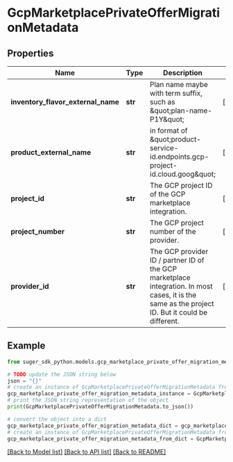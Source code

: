 # GcpMarketplacePrivateOfferMigrationMetadata


## Properties

Name | Type | Description | Notes
------------ | ------------- | ------------- | -------------
**inventory_flavor_external_name** | **str** | Plan name maybe with term suffix, such as \&quot;plan-name-P1Y\&quot; | [optional] 
**product_external_name** | **str** | in format of \&quot;product-service-id.endpoints.gcp-project-id.cloud.goog\&quot; | [optional] 
**project_id** | **str** | The GCP project ID of the GCP marketplace integration. | [optional] 
**project_number** | **str** | The GCP project number of the provider. | [optional] 
**provider_id** | **str** | The GCP provider ID / partner ID of the GCP marketplace integration. In most cases, it is the same as the project ID. But it could be different. | [optional] 

## Example

```python
from suger_sdk_python.models.gcp_marketplace_private_offer_migration_metadata import GcpMarketplacePrivateOfferMigrationMetadata

# TODO update the JSON string below
json = "{}"
# create an instance of GcpMarketplacePrivateOfferMigrationMetadata from a JSON string
gcp_marketplace_private_offer_migration_metadata_instance = GcpMarketplacePrivateOfferMigrationMetadata.from_json(json)
# print the JSON string representation of the object
print(GcpMarketplacePrivateOfferMigrationMetadata.to_json())

# convert the object into a dict
gcp_marketplace_private_offer_migration_metadata_dict = gcp_marketplace_private_offer_migration_metadata_instance.to_dict()
# create an instance of GcpMarketplacePrivateOfferMigrationMetadata from a dict
gcp_marketplace_private_offer_migration_metadata_from_dict = GcpMarketplacePrivateOfferMigrationMetadata.from_dict(gcp_marketplace_private_offer_migration_metadata_dict)
```
[[Back to Model list]](../README.md#documentation-for-models) [[Back to API list]](../README.md#documentation-for-api-endpoints) [[Back to README]](../README.md)


